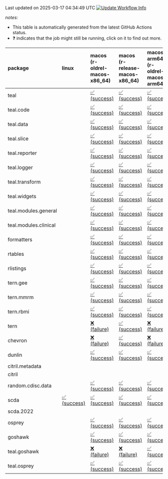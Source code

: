 Last updated on 2025-03-17 04:34:49 UTC [![Update Workflow
Info](https://github.com/averissimo/verdepcheck-status/actions/workflows/update.yaml/badge.svg)](https://github.com/averissimo/verdepcheck-status/actions/workflows/update.yaml)

*notes:*

-   This table is automatically generated from the latest GitHub Actions
    status.
-   ❓ indicates that the job might still be running, click on it to
    find out more.

<table>
<colgroup>
<col style="width: 1%" />
<col style="width: 6%" />
<col style="width: 7%" />
<col style="width: 7%" />
<col style="width: 7%" />
<col style="width: 7%" />
<col style="width: 7%" />
<col style="width: 7%" />
<col style="width: 7%" />
<col style="width: 7%" />
<col style="width: 7%" />
<col style="width: 7%" />
<col style="width: 7%" />
<col style="width: 7%" />
</colgroup>
<thead>
<tr class="header">
<th style="text-align: left;">package</th>
<th style="text-align: left;">linux</th>
<th style="text-align: left;">macos (r-oldrel-macos-x86_64)</th>
<th style="text-align: left;">macos (r-release-macos-x86_64)</th>
<th style="text-align: left;">macos-arm64 (r-oldrel-macos-arm64)</th>
<th style="text-align: left;">macos-arm64 (r-release-macos-arm64)</th>
<th style="text-align: left;">nosuggests</th>
<th style="text-align: left;">ubuntu-clang</th>
<th style="text-align: left;">ubuntu-gcc12</th>
<th style="text-align: left;">ubuntu-next</th>
<th style="text-align: left;">ubuntu-release</th>
<th style="text-align: left;">windows (r-devel-windows-x86_64)</th>
<th style="text-align: left;">windows (r-oldrel-windows-x86_64)</th>
<th style="text-align: left;">windows (r-release-windows-x86_64)</th>
</tr>
</thead>
<tbody>
<tr class="odd">
<td style="text-align: left;">teal</td>
<td style="text-align: left;"></td>
<td
style="text-align: left;"><a href="https://github.com/insightsengineering/teal/actions/runs/13879614673/job/38836495828">✅
(success)</a></td>
<td
style="text-align: left;"><a href="https://github.com/insightsengineering/teal/actions/runs/13879614673/job/38836495296">✅
(success)</a></td>
<td
style="text-align: left;"><a href="https://github.com/insightsengineering/teal/actions/runs/13879614673/job/38836495624">✅
(success)</a></td>
<td
style="text-align: left;"><a href="https://github.com/insightsengineering/teal/actions/runs/13879614673/job/38836495070">✅
(success)</a></td>
<td
style="text-align: left;"><a href="https://github.com/insightsengineering/teal/actions/runs/13879614673/job/38836496137">✅
(success)</a></td>
<td
style="text-align: left;"><a href="https://github.com/insightsengineering/teal/actions/runs/13879614673/job/38836494996">✅
(success)</a></td>
<td
style="text-align: left;"><a href="https://github.com/insightsengineering/teal/actions/runs/13879614673/job/38836495166">✅
(success)</a></td>
<td
style="text-align: left;"><a href="https://github.com/insightsengineering/teal/actions/runs/13879614673/job/38836495540">✅
(success)</a></td>
<td
style="text-align: left;"><a href="https://github.com/insightsengineering/teal/actions/runs/13879614673/job/38836495733">✅
(success)</a></td>
<td
style="text-align: left;"><a href="https://github.com/insightsengineering/teal/actions/runs/13879614673/job/38836494653">✅
(success)</a></td>
<td
style="text-align: left;"><a href="https://github.com/insightsengineering/teal/actions/runs/13879614673/job/38836496014">✅
(success)</a></td>
<td
style="text-align: left;"><a href="https://github.com/insightsengineering/teal/actions/runs/13879614673/job/38836495451">✅
(success)</a></td>
</tr>
<tr class="even">
<td style="text-align: left;">teal.code</td>
<td style="text-align: left;"></td>
<td
style="text-align: left;"><a href="https://github.com/insightsengineering/teal.code/actions/runs/13879625500/job/38836521364">✅
(success)</a></td>
<td
style="text-align: left;"><a href="https://github.com/insightsengineering/teal.code/actions/runs/13879625500/job/38836521048">✅
(success)</a></td>
<td
style="text-align: left;"><a href="https://github.com/insightsengineering/teal.code/actions/runs/13879625500/job/38836521255">✅
(success)</a></td>
<td
style="text-align: left;"><a href="https://github.com/insightsengineering/teal.code/actions/runs/13879625500/job/38836520976">✅
(success)</a></td>
<td
style="text-align: left;"><a href="https://github.com/insightsengineering/teal.code/actions/runs/13879625500/job/38836521307">✅
(success)</a></td>
<td
style="text-align: left;"><a href="https://github.com/insightsengineering/teal.code/actions/runs/13879625500/job/38836520648">✅
(success)</a></td>
<td
style="text-align: left;"><a href="https://github.com/insightsengineering/teal.code/actions/runs/13879625500/job/38836520841">✅
(success)</a></td>
<td
style="text-align: left;"><a href="https://github.com/insightsengineering/teal.code/actions/runs/13879625500/job/38836521009">✅
(success)</a></td>
<td
style="text-align: left;"><a href="https://github.com/insightsengineering/teal.code/actions/runs/13879625500/job/38836521107">✅
(success)</a></td>
<td
style="text-align: left;"><a href="https://github.com/insightsengineering/teal.code/actions/runs/13879625500/job/38836520886">✅
(success)</a></td>
<td
style="text-align: left;"><a href="https://github.com/insightsengineering/teal.code/actions/runs/13879625500/job/38836521468">✅
(success)</a></td>
<td
style="text-align: left;"><a href="https://github.com/insightsengineering/teal.code/actions/runs/13879625500/job/38836521151">✅
(success)</a></td>
</tr>
<tr class="odd">
<td style="text-align: left;">teal.data</td>
<td style="text-align: left;"></td>
<td
style="text-align: left;"><a href="https://github.com/insightsengineering/teal.data/actions/runs/13879616477/job/38836500421">✅
(success)</a></td>
<td
style="text-align: left;"><a href="https://github.com/insightsengineering/teal.data/actions/runs/13879616477/job/38836500120">✅
(success)</a></td>
<td
style="text-align: left;"><a href="https://github.com/insightsengineering/teal.data/actions/runs/13879616477/job/38836500325">✅
(success)</a></td>
<td
style="text-align: left;"><a href="https://github.com/insightsengineering/teal.data/actions/runs/13879616477/job/38836500026">✅
(success)</a></td>
<td
style="text-align: left;"><a href="https://github.com/insightsengineering/teal.data/actions/runs/13879616477/job/38836500474">✅
(success)</a></td>
<td
style="text-align: left;"><a href="https://github.com/insightsengineering/teal.data/actions/runs/13879616477/job/38836499757">✅
(success)</a></td>
<td
style="text-align: left;"><a href="https://github.com/insightsengineering/teal.data/actions/runs/13879616477/job/38836499963">✅
(success)</a></td>
<td
style="text-align: left;"><a href="https://github.com/insightsengineering/teal.data/actions/runs/13879616477/job/38836500160">✅
(success)</a></td>
<td
style="text-align: left;"><a href="https://github.com/insightsengineering/teal.data/actions/runs/13879616477/job/38836500282">✅
(success)</a></td>
<td
style="text-align: left;"><a href="https://github.com/insightsengineering/teal.data/actions/runs/13879616477/job/38836499931">✅
(success)</a></td>
<td
style="text-align: left;"><a href="https://github.com/insightsengineering/teal.data/actions/runs/13879616477/job/38836500518">✅
(success)</a></td>
<td
style="text-align: left;"><a href="https://github.com/insightsengineering/teal.data/actions/runs/13879616477/job/38836500216">✅
(success)</a></td>
</tr>
<tr class="even">
<td style="text-align: left;">teal.slice</td>
<td style="text-align: left;"></td>
<td
style="text-align: left;"><a href="https://github.com/insightsengineering/teal.slice/actions/runs/13879620302/job/38836509943">✅
(success)</a></td>
<td
style="text-align: left;"><a href="https://github.com/insightsengineering/teal.slice/actions/runs/13879620302/job/38836509662">✅
(success)</a></td>
<td
style="text-align: left;"><a href="https://github.com/insightsengineering/teal.slice/actions/runs/13879620302/job/38836509856">✅
(success)</a></td>
<td
style="text-align: left;"><a href="https://github.com/insightsengineering/teal.slice/actions/runs/13879620302/job/38836509572">✅
(success)</a></td>
<td
style="text-align: left;"><a href="https://github.com/insightsengineering/teal.slice/actions/runs/13879620302/job/38836509986">✅
(success)</a></td>
<td
style="text-align: left;"><a href="https://github.com/insightsengineering/teal.slice/actions/runs/13879620302/job/38836509257">✅
(success)</a></td>
<td
style="text-align: left;"><a href="https://github.com/insightsengineering/teal.slice/actions/runs/13879620302/job/38836509541">✅
(success)</a></td>
<td
style="text-align: left;"><a href="https://github.com/insightsengineering/teal.slice/actions/runs/13879620302/job/38836509715">✅
(success)</a></td>
<td
style="text-align: left;"><a href="https://github.com/insightsengineering/teal.slice/actions/runs/13879620302/job/38836509802">✅
(success)</a></td>
<td
style="text-align: left;"><a href="https://github.com/insightsengineering/teal.slice/actions/runs/13879620302/job/38836509482">✅
(success)</a></td>
<td
style="text-align: left;"><a href="https://github.com/insightsengineering/teal.slice/actions/runs/13879620302/job/38836510075">✅
(success)</a></td>
<td
style="text-align: left;"><a href="https://github.com/insightsengineering/teal.slice/actions/runs/13879620302/job/38836509753">✅
(success)</a></td>
</tr>
<tr class="odd">
<td style="text-align: left;">teal.reporter</td>
<td style="text-align: left;"></td>
<td
style="text-align: left;"><a href="https://github.com/insightsengineering/teal.reporter/actions/runs/13879619059/job/38836508526">✅
(success)</a></td>
<td
style="text-align: left;"><a href="https://github.com/insightsengineering/teal.reporter/actions/runs/13879619059/job/38836507961">✅
(success)</a></td>
<td
style="text-align: left;"><a href="https://github.com/insightsengineering/teal.reporter/actions/runs/13879619059/job/38836508365">✅
(success)</a></td>
<td
style="text-align: left;"><a href="https://github.com/insightsengineering/teal.reporter/actions/runs/13879619059/job/38836507762">✅
(success)</a></td>
<td
style="text-align: left;"><a href="https://github.com/insightsengineering/teal.reporter/actions/runs/13879619059/job/38836508442">✅
(success)</a></td>
<td
style="text-align: left;"><a href="https://github.com/insightsengineering/teal.reporter/actions/runs/13879619059/job/38836506951">✅
(success)</a></td>
<td
style="text-align: left;"><a href="https://github.com/insightsengineering/teal.reporter/actions/runs/13879619059/job/38836507352">✅
(success)</a></td>
<td
style="text-align: left;"><a href="https://github.com/insightsengineering/teal.reporter/actions/runs/13879619059/job/38836507856">✅
(success)</a></td>
<td
style="text-align: left;"><a href="https://github.com/insightsengineering/teal.reporter/actions/runs/13879619059/job/38836508080">✅
(success)</a></td>
<td
style="text-align: left;"><a href="https://github.com/insightsengineering/teal.reporter/actions/runs/13879619059/job/38836507487">✅
(success)</a></td>
<td
style="text-align: left;"><a href="https://github.com/insightsengineering/teal.reporter/actions/runs/13879619059/job/38836508714">✅
(success)</a></td>
<td
style="text-align: left;"><a href="https://github.com/insightsengineering/teal.reporter/actions/runs/13879619059/job/38836508193">✅
(success)</a></td>
</tr>
<tr class="even">
<td style="text-align: left;">teal.logger</td>
<td style="text-align: left;"></td>
<td
style="text-align: left;"><a href="https://github.com/insightsengineering/teal.logger/actions/runs/13879615556/job/38836499350">✅
(success)</a></td>
<td
style="text-align: left;"><a href="https://github.com/insightsengineering/teal.logger/actions/runs/13879615556/job/38836499043">✅
(success)</a></td>
<td
style="text-align: left;"><a href="https://github.com/insightsengineering/teal.logger/actions/runs/13879615556/job/38836499241">✅
(success)</a></td>
<td
style="text-align: left;"><a href="https://github.com/insightsengineering/teal.logger/actions/runs/13879615556/job/38836498986">✅
(success)</a></td>
<td
style="text-align: left;"><a href="https://github.com/insightsengineering/teal.logger/actions/runs/13879615556/job/38836499294">✅
(success)</a></td>
<td
style="text-align: left;"><a href="https://github.com/insightsengineering/teal.logger/actions/runs/13879615556/job/38836498332">✅
(success)</a></td>
<td
style="text-align: left;"><a href="https://github.com/insightsengineering/teal.logger/actions/runs/13879615556/job/38836498622">✅
(success)</a></td>
<td
style="text-align: left;"><a href="https://github.com/insightsengineering/teal.logger/actions/runs/13879615556/job/38836498892">✅
(success)</a></td>
<td
style="text-align: left;"><a href="https://github.com/insightsengineering/teal.logger/actions/runs/13879615556/job/38836499096">✅
(success)</a></td>
<td
style="text-align: left;"><a href="https://github.com/insightsengineering/teal.logger/actions/runs/13879615556/job/38836498822">✅
(success)</a></td>
<td
style="text-align: left;"><a href="https://github.com/insightsengineering/teal.logger/actions/runs/13879615556/job/38836499457">✅
(success)</a></td>
<td
style="text-align: left;"><a href="https://github.com/insightsengineering/teal.logger/actions/runs/13879615556/job/38836499155">✅
(success)</a></td>
</tr>
<tr class="odd">
<td style="text-align: left;">teal.transform</td>
<td style="text-align: left;"></td>
<td
style="text-align: left;"><a href="https://github.com/insightsengineering/teal.transform/actions/runs/13879619312/job/38836509064">✅
(success)</a></td>
<td
style="text-align: left;"><a href="https://github.com/insightsengineering/teal.transform/actions/runs/13879619312/job/38836508541">✅
(success)</a></td>
<td
style="text-align: left;"><a href="https://github.com/insightsengineering/teal.transform/actions/runs/13879619312/job/38836508915">✅
(success)</a></td>
<td
style="text-align: left;"><a href="https://github.com/insightsengineering/teal.transform/actions/runs/13879619312/job/38836508324">✅
(success)</a></td>
<td
style="text-align: left;"><a href="https://github.com/insightsengineering/teal.transform/actions/runs/13879619312/job/38836508977">✅
(success)</a></td>
<td
style="text-align: left;"><a href="https://github.com/insightsengineering/teal.transform/actions/runs/13879619312/job/38836507960">✅
(success)</a></td>
<td
style="text-align: left;"><a href="https://github.com/insightsengineering/teal.transform/actions/runs/13879619312/job/38836508103">✅
(success)</a></td>
<td
style="text-align: left;"><a href="https://github.com/insightsengineering/teal.transform/actions/runs/13879619312/job/38836508455">✅
(success)</a></td>
<td
style="text-align: left;"><a href="https://github.com/insightsengineering/teal.transform/actions/runs/13879619312/job/38836508628">✅
(success)</a></td>
<td
style="text-align: left;"><a href="https://github.com/insightsengineering/teal.transform/actions/runs/13879619312/job/38836507448">✅
(success)</a></td>
<td
style="text-align: left;"><a href="https://github.com/insightsengineering/teal.transform/actions/runs/13879619312/job/38836509238">✅
(success)</a></td>
<td
style="text-align: left;"><a href="https://github.com/insightsengineering/teal.transform/actions/runs/13879619312/job/38836508749">✅
(success)</a></td>
</tr>
<tr class="even">
<td style="text-align: left;">teal.widgets</td>
<td style="text-align: left;"></td>
<td
style="text-align: left;"><a href="https://github.com/insightsengineering/teal.widgets/actions/runs/13879629779/job/38836535571">✅
(success)</a></td>
<td
style="text-align: left;"><a href="https://github.com/insightsengineering/teal.widgets/actions/runs/13879629779/job/38836534983">✅
(success)</a></td>
<td
style="text-align: left;"><a href="https://github.com/insightsengineering/teal.widgets/actions/runs/13879629779/job/38836535413">✅
(success)</a></td>
<td
style="text-align: left;"><a href="https://github.com/insightsengineering/teal.widgets/actions/runs/13879629779/job/38836534749">✅
(success)</a></td>
<td
style="text-align: left;"><a href="https://github.com/insightsengineering/teal.widgets/actions/runs/13879629779/job/38836535647">✅
(success)</a></td>
<td
style="text-align: left;"><a href="https://github.com/insightsengineering/teal.widgets/actions/runs/13879629779/job/38836534366">✅
(success)</a></td>
<td
style="text-align: left;"><a href="https://github.com/insightsengineering/teal.widgets/actions/runs/13879629779/job/38836534657">✅
(success)</a></td>
<td
style="text-align: left;"><a href="https://github.com/insightsengineering/teal.widgets/actions/runs/13879629779/job/38836535156">✅
(success)</a></td>
<td
style="text-align: left;"><a href="https://github.com/insightsengineering/teal.widgets/actions/runs/13879629779/job/38836535343">✅
(success)</a></td>
<td
style="text-align: left;"><a href="https://github.com/insightsengineering/teal.widgets/actions/runs/13879629779/job/38836534587">✅
(success)</a></td>
<td
style="text-align: left;"><a href="https://github.com/insightsengineering/teal.widgets/actions/runs/13879629779/job/38836535743">✅
(success)</a></td>
<td
style="text-align: left;"><a href="https://github.com/insightsengineering/teal.widgets/actions/runs/13879629779/job/38836535262">✅
(success)</a></td>
</tr>
<tr class="odd">
<td style="text-align: left;">teal.modules.general</td>
<td style="text-align: left;"></td>
<td
style="text-align: left;"><a href="https://github.com/insightsengineering/teal.modules.general/actions/runs/13879614990/job/38836496209">✅
(success)</a></td>
<td
style="text-align: left;"><a href="https://github.com/insightsengineering/teal.modules.general/actions/runs/13879614990/job/38836495851">✅
(success)</a></td>
<td
style="text-align: left;"><a href="https://github.com/insightsengineering/teal.modules.general/actions/runs/13879614990/job/38836496051">✅
(success)</a></td>
<td
style="text-align: left;"><a href="https://github.com/insightsengineering/teal.modules.general/actions/runs/13879614990/job/38836495736">✅
(success)</a></td>
<td style="text-align: left;"></td>
<td style="text-align: left;"></td>
<td style="text-align: left;"></td>
<td
style="text-align: left;"><a href="https://github.com/insightsengineering/teal.modules.general/actions/runs/13879614990/job/38836495355">✅
(success)</a></td>
<td
style="text-align: left;"><a href="https://github.com/insightsengineering/teal.modules.general/actions/runs/13879614990/job/38836495535">✅
(success)</a></td>
<td
style="text-align: left;"><a href="https://github.com/insightsengineering/teal.modules.general/actions/runs/13879614990/job/38836495618">✅
(success)</a></td>
<td
style="text-align: left;"><a href="https://github.com/insightsengineering/teal.modules.general/actions/runs/13879614990/job/38836496516">✅
(success)</a></td>
<td
style="text-align: left;"><a href="https://github.com/insightsengineering/teal.modules.general/actions/runs/13879614990/job/38836495925">✅
(success)</a></td>
</tr>
<tr class="even">
<td style="text-align: left;">teal.modules.clinical</td>
<td style="text-align: left;"></td>
<td
style="text-align: left;"><a href="https://github.com/insightsengineering/teal.modules.clinical/actions/runs/13879624591/job/38836520295">✅
(success)</a></td>
<td
style="text-align: left;"><a href="https://github.com/insightsengineering/teal.modules.clinical/actions/runs/13879624591/job/38836520164">✅
(success)</a></td>
<td
style="text-align: left;"><a href="https://github.com/insightsengineering/teal.modules.clinical/actions/runs/13879624591/job/38836520246">✅
(success)</a></td>
<td
style="text-align: left;"><a href="https://github.com/insightsengineering/teal.modules.clinical/actions/runs/13879624591/job/38836520121">✅
(success)</a></td>
<td style="text-align: left;"></td>
<td style="text-align: left;"></td>
<td style="text-align: left;"></td>
<td
style="text-align: left;"><a href="https://github.com/insightsengineering/teal.modules.clinical/actions/runs/13879624591/job/38836519779">✅
(success)</a></td>
<td
style="text-align: left;"><a href="https://github.com/insightsengineering/teal.modules.clinical/actions/runs/13879624591/job/38836519976">✅
(success)</a></td>
<td
style="text-align: left;"><a href="https://github.com/insightsengineering/teal.modules.clinical/actions/runs/13879624591/job/38836520045">✅
(success)</a></td>
<td
style="text-align: left;"><a href="https://github.com/insightsengineering/teal.modules.clinical/actions/runs/13879624591/job/38836520386">✅
(success)</a></td>
<td
style="text-align: left;"><a href="https://github.com/insightsengineering/teal.modules.clinical/actions/runs/13879624591/job/38836520208">✅
(success)</a></td>
</tr>
<tr class="odd">
<td style="text-align: left;">formatters</td>
<td style="text-align: left;"></td>
<td
style="text-align: left;"><a href="https://github.com/insightsengineering/formatters/actions/runs/13879620998/job/38836510719">✅
(success)</a></td>
<td
style="text-align: left;"><a href="https://github.com/insightsengineering/formatters/actions/runs/13879620998/job/38836510389">✅
(success)</a></td>
<td
style="text-align: left;"><a href="https://github.com/insightsengineering/formatters/actions/runs/13879620998/job/38836510601">✅
(success)</a></td>
<td
style="text-align: left;"><a href="https://github.com/insightsengineering/formatters/actions/runs/13879620998/job/38836510330">✅
(success)</a></td>
<td
style="text-align: left;"><a href="https://github.com/insightsengineering/formatters/actions/runs/13879620998/job/38836510867">✅
(success)</a></td>
<td
style="text-align: left;"><a href="https://github.com/insightsengineering/formatters/actions/runs/13879620998/job/38836510225">✅
(success)</a></td>
<td
style="text-align: left;"><a href="https://github.com/insightsengineering/formatters/actions/runs/13879620998/job/38836510273">✅
(success)</a></td>
<td
style="text-align: left;"><a href="https://github.com/insightsengineering/formatters/actions/runs/13879620998/job/38836510567">✅
(success)</a></td>
<td
style="text-align: left;"><a href="https://github.com/insightsengineering/formatters/actions/runs/13879620998/job/38836510642">✅
(success)</a></td>
<td
style="text-align: left;"><a href="https://github.com/insightsengineering/formatters/actions/runs/13879620998/job/38836510065">✅
(success)</a></td>
<td
style="text-align: left;"><a href="https://github.com/insightsengineering/formatters/actions/runs/13879620998/job/38836510826">✅
(success)</a></td>
<td
style="text-align: left;"><a href="https://github.com/insightsengineering/formatters/actions/runs/13879620998/job/38836510508">✅
(success)</a></td>
</tr>
<tr class="even">
<td style="text-align: left;">rtables</td>
<td style="text-align: left;"></td>
<td
style="text-align: left;"><a href="https://github.com/insightsengineering/rtables/actions/runs/13879614671/job/38836495597">✅
(success)</a></td>
<td
style="text-align: left;"><a href="https://github.com/insightsengineering/rtables/actions/runs/13879614671/job/38836495136">✅
(success)</a></td>
<td
style="text-align: left;"><a href="https://github.com/insightsengineering/rtables/actions/runs/13879614671/job/38836495421">✅
(success)</a></td>
<td
style="text-align: left;"><a href="https://github.com/insightsengineering/rtables/actions/runs/13879614671/job/38836495049">✅
(success)</a></td>
<td
style="text-align: left;"><a href="https://github.com/insightsengineering/rtables/actions/runs/13879614671/job/38836496326">✅
(success)</a></td>
<td
style="text-align: left;"><a href="https://github.com/insightsengineering/rtables/actions/runs/13879614671/job/38836495336">✅
(success)</a></td>
<td
style="text-align: left;"><a href="https://github.com/insightsengineering/rtables/actions/runs/13879614671/job/38836495522">✅
(success)</a></td>
<td
style="text-align: left;"><a href="https://github.com/insightsengineering/rtables/actions/runs/13879614671/job/38836495889">✅
(success)</a></td>
<td
style="text-align: left;"><a href="https://github.com/insightsengineering/rtables/actions/runs/13879614671/job/38836495990">✅
(success)</a></td>
<td
style="text-align: left;"><a href="https://github.com/insightsengineering/rtables/actions/runs/13879614671/job/38836494770">✅
(success)</a></td>
<td
style="text-align: left;"><a href="https://github.com/insightsengineering/rtables/actions/runs/13879614671/job/38836495808">✅
(success)</a></td>
<td
style="text-align: left;"><a href="https://github.com/insightsengineering/rtables/actions/runs/13879614671/job/38836495232">✅
(success)</a></td>
</tr>
<tr class="odd">
<td style="text-align: left;">rlistings</td>
<td style="text-align: left;"></td>
<td
style="text-align: left;"><a href="https://github.com/insightsengineering/rlistings/actions/runs/13879618998/job/38836506855">✅
(success)</a></td>
<td
style="text-align: left;"><a href="https://github.com/insightsengineering/rlistings/actions/runs/13879618998/job/38836506138">✅
(success)</a></td>
<td
style="text-align: left;"><a href="https://github.com/insightsengineering/rlistings/actions/runs/13879618998/job/38836506580">✅
(success)</a></td>
<td
style="text-align: left;"><a href="https://github.com/insightsengineering/rlistings/actions/runs/13879618998/job/38836505892">✅
(success)</a></td>
<td
style="text-align: left;"><a href="https://github.com/insightsengineering/rlistings/actions/runs/13879618998/job/38836507179">✅
(success)</a></td>
<td
style="text-align: left;"><a href="https://github.com/insightsengineering/rlistings/actions/runs/13879618998/job/38836505751">✅
(success)</a></td>
<td
style="text-align: left;"><a href="https://github.com/insightsengineering/rlistings/actions/runs/13879618998/job/38836505997">✅
(success)</a></td>
<td
style="text-align: left;"><a href="https://github.com/insightsengineering/rlistings/actions/runs/13879618998/job/38836506467">✅
(success)</a></td>
<td
style="text-align: left;"><a href="https://github.com/insightsengineering/rlistings/actions/runs/13879618998/job/38836506739">✅
(success)</a></td>
<td
style="text-align: left;"><a href="https://github.com/insightsengineering/rlistings/actions/runs/13879618998/job/38836505420">✅
(success)</a></td>
<td
style="text-align: left;"><a href="https://github.com/insightsengineering/rlistings/actions/runs/13879618998/job/38836507063">✅
(success)</a></td>
<td
style="text-align: left;"><a href="https://github.com/insightsengineering/rlistings/actions/runs/13879618998/job/38836506352">✅
(success)</a></td>
</tr>
<tr class="even">
<td style="text-align: left;">tern.gee</td>
<td style="text-align: left;"></td>
<td
style="text-align: left;"><a href="https://github.com/insightsengineering/tern.gee/actions/runs/13879624293/job/38836519860">✅
(success)</a></td>
<td
style="text-align: left;"><a href="https://github.com/insightsengineering/tern.gee/actions/runs/13879624293/job/38836519393">✅
(success)</a></td>
<td
style="text-align: left;"><a href="https://github.com/insightsengineering/tern.gee/actions/runs/13879624293/job/38836519732">✅
(success)</a></td>
<td
style="text-align: left;"><a href="https://github.com/insightsengineering/tern.gee/actions/runs/13879624293/job/38836519150">✅
(success)</a></td>
<td
style="text-align: left;"><a href="https://github.com/insightsengineering/tern.gee/actions/runs/13879624293/job/38836520101">✅
(success)</a></td>
<td
style="text-align: left;"><a href="https://github.com/insightsengineering/tern.gee/actions/runs/13879624293/job/38836519040">✅
(success)</a></td>
<td
style="text-align: left;"><a href="https://github.com/insightsengineering/tern.gee/actions/runs/13879624293/job/38836519266">✅
(success)</a></td>
<td
style="text-align: left;"><a href="https://github.com/insightsengineering/tern.gee/actions/runs/13879624293/job/38836519640">✅
(success)</a></td>
<td
style="text-align: left;"><a href="https://github.com/insightsengineering/tern.gee/actions/runs/13879624293/job/38836519791">✅
(success)</a></td>
<td
style="text-align: left;"><a href="https://github.com/insightsengineering/tern.gee/actions/runs/13879624293/job/38836518608">✅
(success)</a></td>
<td
style="text-align: left;"><a href="https://github.com/insightsengineering/tern.gee/actions/runs/13879624293/job/38836520042">✅
(success)</a></td>
<td
style="text-align: left;"><a href="https://github.com/insightsengineering/tern.gee/actions/runs/13879624293/job/38836519571">✅
(success)</a></td>
</tr>
<tr class="odd">
<td style="text-align: left;">tern.mmrm</td>
<td style="text-align: left;"></td>
<td
style="text-align: left;"><a href="https://github.com/insightsengineering/tern.mmrm/actions/runs/13879630069/job/38836539985">✅
(success)</a></td>
<td
style="text-align: left;"><a href="https://github.com/insightsengineering/tern.mmrm/actions/runs/13879630069/job/38836539217">✅
(success)</a></td>
<td
style="text-align: left;"><a href="https://github.com/insightsengineering/tern.mmrm/actions/runs/13879630069/job/38836539892">✅
(success)</a></td>
<td
style="text-align: left;"><a href="https://github.com/insightsengineering/tern.mmrm/actions/runs/13879630069/job/38836538920">✅
(success)</a></td>
<td
style="text-align: left;"><a href="https://github.com/insightsengineering/tern.mmrm/actions/runs/13879630069/job/38836539673">✅
(success)</a></td>
<td
style="text-align: left;"><a href="https://github.com/insightsengineering/tern.mmrm/actions/runs/13879630069/job/38836538132">✅
(success)</a></td>
<td
style="text-align: left;"><a href="https://github.com/insightsengineering/tern.mmrm/actions/runs/13879630069/job/38836538524">✅
(success)</a></td>
<td
style="text-align: left;"><a href="https://github.com/insightsengineering/tern.mmrm/actions/runs/13879630069/job/38836539085">✅
(success)</a></td>
<td
style="text-align: left;"><a href="https://github.com/insightsengineering/tern.mmrm/actions/runs/13879630069/job/38836539353">✅
(success)</a></td>
<td
style="text-align: left;"><a href="https://github.com/insightsengineering/tern.mmrm/actions/runs/13879630069/job/38836538656">✅
(success)</a></td>
<td
style="text-align: left;"><a href="https://github.com/insightsengineering/tern.mmrm/actions/runs/13879630069/job/38836540062">✅
(success)</a></td>
<td
style="text-align: left;"><a href="https://github.com/insightsengineering/tern.mmrm/actions/runs/13879630069/job/38836539572">✅
(success)</a></td>
</tr>
<tr class="even">
<td style="text-align: left;">tern.rbmi</td>
<td style="text-align: left;"></td>
<td
style="text-align: left;"><a href="https://github.com/insightsengineering/tern.rbmi/actions/runs/13879621942/job/38836513441">✅
(success)</a></td>
<td
style="text-align: left;"><a href="https://github.com/insightsengineering/tern.rbmi/actions/runs/13879621942/job/38836513184">✅
(success)</a></td>
<td
style="text-align: left;"><a href="https://github.com/insightsengineering/tern.rbmi/actions/runs/13879621942/job/38836513387">✅
(success)</a></td>
<td
style="text-align: left;"><a href="https://github.com/insightsengineering/tern.rbmi/actions/runs/13879621942/job/38836513028">✅
(success)</a></td>
<td
style="text-align: left;"><a href="https://github.com/insightsengineering/tern.rbmi/actions/runs/13879621942/job/38836513496">✅
(success)</a></td>
<td
style="text-align: left;"><a href="https://github.com/insightsengineering/tern.rbmi/actions/runs/13879621942/job/38836512455">✅
(success)</a></td>
<td
style="text-align: left;"><a href="https://github.com/insightsengineering/tern.rbmi/actions/runs/13879621942/job/38836512852">✅
(success)</a></td>
<td
style="text-align: left;"><a href="https://github.com/insightsengineering/tern.rbmi/actions/runs/13879621942/job/38836513097">✅
(success)</a></td>
<td
style="text-align: left;"><a href="https://github.com/insightsengineering/tern.rbmi/actions/runs/13879621942/job/38836513250">✅
(success)</a></td>
<td
style="text-align: left;"><a href="https://github.com/insightsengineering/tern.rbmi/actions/runs/13879621942/job/38836512758">✅
(success)</a></td>
<td
style="text-align: left;"><a href="https://github.com/insightsengineering/tern.rbmi/actions/runs/13879621942/job/38836513663">✅
(success)</a></td>
<td
style="text-align: left;"><a href="https://github.com/insightsengineering/tern.rbmi/actions/runs/13879621942/job/38836513298">✅
(success)</a></td>
</tr>
<tr class="odd">
<td style="text-align: left;">tern</td>
<td style="text-align: left;"></td>
<td
style="text-align: left;"><a href="https://github.com/insightsengineering/tern/actions/runs/13879619007/job/38836508188">❌
(failure)</a></td>
<td
style="text-align: left;"><a href="https://github.com/insightsengineering/tern/actions/runs/13879619007/job/38836507442">✅
(success)</a></td>
<td
style="text-align: left;"><a href="https://github.com/insightsengineering/tern/actions/runs/13879619007/job/38836507964">❌
(failure)</a></td>
<td
style="text-align: left;"><a href="https://github.com/insightsengineering/tern/actions/runs/13879619007/job/38836507223">✅
(success)</a></td>
<td
style="text-align: left;"><a href="https://github.com/insightsengineering/tern/actions/runs/13879619007/job/38836508274">✅
(success)</a></td>
<td
style="text-align: left;"><a href="https://github.com/insightsengineering/tern/actions/runs/13879619007/job/38836506540">✅
(success)</a></td>
<td
style="text-align: left;"><a href="https://github.com/insightsengineering/tern/actions/runs/13879619007/job/38836507082">✅
(success)</a></td>
<td
style="text-align: left;"><a href="https://github.com/insightsengineering/tern/actions/runs/13879619007/job/38836507576">✅
(success)</a></td>
<td
style="text-align: left;"><a href="https://github.com/insightsengineering/tern/actions/runs/13879619007/job/38836507845">✅
(success)</a></td>
<td
style="text-align: left;"><a href="https://github.com/insightsengineering/tern/actions/runs/13879619007/job/38836506956">✅
(success)</a></td>
<td
style="text-align: left;"><a href="https://github.com/insightsengineering/tern/actions/runs/13879619007/job/38836508363">❌
(failure)</a></td>
<td
style="text-align: left;"><a href="https://github.com/insightsengineering/tern/actions/runs/13879619007/job/38836507720">✅
(success)</a></td>
</tr>
<tr class="even">
<td style="text-align: left;">chevron</td>
<td style="text-align: left;"></td>
<td
style="text-align: left;"><a href="https://github.com/insightsengineering/chevron/actions/runs/13879625251/job/38836521952">❌
(failure)</a></td>
<td
style="text-align: left;"><a href="https://github.com/insightsengineering/chevron/actions/runs/13879625251/job/38836521668">✅
(success)</a></td>
<td
style="text-align: left;"><a href="https://github.com/insightsengineering/chevron/actions/runs/13879625251/job/38836521864">❌
(failure)</a></td>
<td
style="text-align: left;"><a href="https://github.com/insightsengineering/chevron/actions/runs/13879625251/job/38836521552">✅
(success)</a></td>
<td
style="text-align: left;"><a href="https://github.com/insightsengineering/chevron/actions/runs/13879625251/job/38836522101">✅
(success)</a></td>
<td
style="text-align: left;"><a href="https://github.com/insightsengineering/chevron/actions/runs/13879625251/job/38836521505">✅
(success)</a></td>
<td
style="text-align: left;"><a href="https://github.com/insightsengineering/chevron/actions/runs/13879625251/job/38836521598">❌
(failure)</a></td>
<td
style="text-align: left;"><a href="https://github.com/insightsengineering/chevron/actions/runs/13879625251/job/38836521825">✅
(success)</a></td>
<td
style="text-align: left;"><a href="https://github.com/insightsengineering/chevron/actions/runs/13879625251/job/38836521899">✅
(success)</a></td>
<td
style="text-align: left;"><a href="https://github.com/insightsengineering/chevron/actions/runs/13879625251/job/38836521331">✅
(success)</a></td>
<td
style="text-align: left;"><a href="https://github.com/insightsengineering/chevron/actions/runs/13879625251/job/38836522043">❌
(failure)</a></td>
<td
style="text-align: left;"><a href="https://github.com/insightsengineering/chevron/actions/runs/13879625251/job/38836521774">✅
(success)</a></td>
</tr>
<tr class="odd">
<td style="text-align: left;">dunlin</td>
<td style="text-align: left;"></td>
<td
style="text-align: left;"><a href="https://github.com/insightsengineering/dunlin/actions/runs/12616307113/job/35157397606">✅
(success)</a></td>
<td
style="text-align: left;"><a href="https://github.com/insightsengineering/dunlin/actions/runs/12616307113/job/35157397136">✅
(success)</a></td>
<td
style="text-align: left;"><a href="https://github.com/insightsengineering/dunlin/actions/runs/12616307113/job/35157397443">✅
(success)</a></td>
<td
style="text-align: left;"><a href="https://github.com/insightsengineering/dunlin/actions/runs/12616307113/job/35157396975">✅
(success)</a></td>
<td
style="text-align: left;"><a href="https://github.com/insightsengineering/dunlin/actions/runs/12616307113/job/35157397923">✅
(success)</a></td>
<td
style="text-align: left;"><a href="https://github.com/insightsengineering/dunlin/actions/runs/12616307113/job/35157397053">✅
(success)</a></td>
<td
style="text-align: left;"><a href="https://github.com/insightsengineering/dunlin/actions/runs/12616307113/job/35157397205">✅
(success)</a></td>
<td
style="text-align: left;"><a href="https://github.com/insightsengineering/dunlin/actions/runs/12616307113/job/35157397533">✅
(success)</a></td>
<td
style="text-align: left;"><a href="https://github.com/insightsengineering/dunlin/actions/runs/12616307113/job/35157397749">✅
(success)</a></td>
<td
style="text-align: left;"><a href="https://github.com/insightsengineering/dunlin/actions/runs/12616307113/job/35157396791">✅
(success)</a></td>
<td
style="text-align: left;"><a href="https://github.com/insightsengineering/dunlin/actions/runs/12616307113/job/35157397670">✅
(success)</a></td>
<td
style="text-align: left;"><a href="https://github.com/insightsengineering/dunlin/actions/runs/12616307113/job/35157397262">✅
(success)</a></td>
</tr>
<tr class="even">
<td style="text-align: left;">citril.metadata</td>
<td style="text-align: left;"></td>
<td style="text-align: left;"></td>
<td style="text-align: left;"></td>
<td style="text-align: left;"></td>
<td style="text-align: left;"></td>
<td style="text-align: left;"></td>
<td style="text-align: left;"></td>
<td style="text-align: left;"></td>
<td style="text-align: left;"></td>
<td style="text-align: left;"></td>
<td style="text-align: left;"></td>
<td style="text-align: left;"></td>
<td style="text-align: left;"></td>
</tr>
<tr class="odd">
<td style="text-align: left;">citril</td>
<td style="text-align: left;"></td>
<td style="text-align: left;"></td>
<td style="text-align: left;"></td>
<td style="text-align: left;"></td>
<td style="text-align: left;"></td>
<td style="text-align: left;"></td>
<td style="text-align: left;"></td>
<td style="text-align: left;"></td>
<td style="text-align: left;"></td>
<td style="text-align: left;"></td>
<td style="text-align: left;"></td>
<td style="text-align: left;"></td>
<td style="text-align: left;"></td>
</tr>
<tr class="even">
<td style="text-align: left;">random.cdisc.data</td>
<td style="text-align: left;"></td>
<td
style="text-align: left;"><a href="https://github.com/insightsengineering/random.cdisc.data/actions/runs/13879621817/job/38836513407">✅
(success)</a></td>
<td
style="text-align: left;"><a href="https://github.com/insightsengineering/random.cdisc.data/actions/runs/13879621817/job/38836512921">✅
(success)</a></td>
<td
style="text-align: left;"><a href="https://github.com/insightsengineering/random.cdisc.data/actions/runs/13879621817/job/38836513316">✅
(success)</a></td>
<td
style="text-align: left;"><a href="https://github.com/insightsengineering/random.cdisc.data/actions/runs/13879621817/job/38836512729">✅
(success)</a></td>
<td
style="text-align: left;"><a href="https://github.com/insightsengineering/random.cdisc.data/actions/runs/13879621817/job/38836513368">✅
(success)</a></td>
<td
style="text-align: left;"><a href="https://github.com/insightsengineering/random.cdisc.data/actions/runs/13879621817/job/38836512196">✅
(success)</a></td>
<td
style="text-align: left;"><a href="https://github.com/insightsengineering/random.cdisc.data/actions/runs/13879621817/job/38836512642">✅
(success)</a></td>
<td
style="text-align: left;"><a href="https://github.com/insightsengineering/random.cdisc.data/actions/runs/13879621817/job/38836513019">✅
(success)</a></td>
<td
style="text-align: left;"><a href="https://github.com/insightsengineering/random.cdisc.data/actions/runs/13879621817/job/38836513195">✅
(success)</a></td>
<td
style="text-align: left;"><a href="https://github.com/insightsengineering/random.cdisc.data/actions/runs/13879621817/job/38836512543">✅
(success)</a></td>
<td
style="text-align: left;"><a href="https://github.com/insightsengineering/random.cdisc.data/actions/runs/13879621817/job/38836513477">✅
(success)</a></td>
<td
style="text-align: left;"><a href="https://github.com/insightsengineering/random.cdisc.data/actions/runs/13879621817/job/38836513119">✅
(success)</a></td>
</tr>
<tr class="odd">
<td style="text-align: left;">scda</td>
<td
style="text-align: left;"><a href="https://github.com/insightsengineering/scda/actions/runs/10437595381/job/28903953758">✅
(success)</a></td>
<td
style="text-align: left;"><a href="https://github.com/insightsengineering/scda/actions/runs/10437595381/job/28903953430">✅
(success)</a></td>
<td
style="text-align: left;"><a href="https://github.com/insightsengineering/scda/actions/runs/10437595381/job/28903953031">✅
(success)</a></td>
<td
style="text-align: left;"><a href="https://github.com/insightsengineering/scda/actions/runs/10437595381/job/28903953278">✅
(success)</a></td>
<td
style="text-align: left;"><a href="https://github.com/insightsengineering/scda/actions/runs/10437595381/job/28903952896">✅
(success)</a></td>
<td
style="text-align: left;"><a href="https://github.com/insightsengineering/scda/actions/runs/10437595381/job/28903953675">❌
(failure)</a></td>
<td
style="text-align: left;"><a href="https://github.com/insightsengineering/scda/actions/runs/10437595381/job/28903952832">✅
(success)</a></td>
<td
style="text-align: left;"><a href="https://github.com/insightsengineering/scda/actions/runs/10437595381/job/28903952973">✅
(success)</a></td>
<td
style="text-align: left;"><a href="https://github.com/insightsengineering/scda/actions/runs/10437595381/job/28903953208">✅
(success)</a></td>
<td
style="text-align: left;"><a href="https://github.com/insightsengineering/scda/actions/runs/10437595381/job/28903953361">✅
(success)</a></td>
<td
style="text-align: left;"><a href="https://github.com/insightsengineering/scda/actions/runs/10437595381/job/28903952629">✅
(success)</a></td>
<td
style="text-align: left;"><a href="https://github.com/insightsengineering/scda/actions/runs/10437595381/job/28903953574">✅
(success)</a></td>
<td
style="text-align: left;"><a href="https://github.com/insightsengineering/scda/actions/runs/10437595381/job/28903953140">✅
(success)</a></td>
</tr>
<tr class="even">
<td style="text-align: left;">scda.2022</td>
<td style="text-align: left;"></td>
<td style="text-align: left;"></td>
<td style="text-align: left;"></td>
<td style="text-align: left;"></td>
<td style="text-align: left;"></td>
<td style="text-align: left;"></td>
<td style="text-align: left;"></td>
<td style="text-align: left;"></td>
<td style="text-align: left;"></td>
<td style="text-align: left;"></td>
<td style="text-align: left;"></td>
<td style="text-align: left;"></td>
<td style="text-align: left;"></td>
</tr>
<tr class="odd">
<td style="text-align: left;">osprey</td>
<td style="text-align: left;"></td>
<td
style="text-align: left;"><a href="https://github.com/insightsengineering/osprey/actions/runs/13879625791/job/38836521754">✅
(success)</a></td>
<td
style="text-align: left;"><a href="https://github.com/insightsengineering/osprey/actions/runs/13879625791/job/38836521440">✅
(success)</a></td>
<td
style="text-align: left;"><a href="https://github.com/insightsengineering/osprey/actions/runs/13879625791/job/38836521649">✅
(success)</a></td>
<td
style="text-align: left;"><a href="https://github.com/insightsengineering/osprey/actions/runs/13879625791/job/38836521268">✅
(success)</a></td>
<td
style="text-align: left;"><a href="https://github.com/insightsengineering/osprey/actions/runs/13879625791/job/38836521581">✅
(success)</a></td>
<td
style="text-align: left;"><a href="https://github.com/insightsengineering/osprey/actions/runs/13879625791/job/38836520983">✅
(success)</a></td>
<td
style="text-align: left;"><a href="https://github.com/insightsengineering/osprey/actions/runs/13879625791/job/38836521128">✅
(success)</a></td>
<td
style="text-align: left;"><a href="https://github.com/insightsengineering/osprey/actions/runs/13879625791/job/38836521340">✅
(success)</a></td>
<td
style="text-align: left;"><a href="https://github.com/insightsengineering/osprey/actions/runs/13879625791/job/38836521387">✅
(success)</a></td>
<td
style="text-align: left;"><a href="https://github.com/insightsengineering/osprey/actions/runs/13879625791/job/38836521174">✅
(success)</a></td>
<td
style="text-align: left;"><a href="https://github.com/insightsengineering/osprey/actions/runs/13879625791/job/38836521797">✅
(success)</a></td>
<td
style="text-align: left;"><a href="https://github.com/insightsengineering/osprey/actions/runs/13879625791/job/38836521534">✅
(success)</a></td>
</tr>
<tr class="even">
<td style="text-align: left;">goshawk</td>
<td style="text-align: left;"></td>
<td
style="text-align: left;"><a href="https://github.com/insightsengineering/goshawk/actions/runs/13879620922/job/38836510741">✅
(success)</a></td>
<td
style="text-align: left;"><a href="https://github.com/insightsengineering/goshawk/actions/runs/13879620922/job/38836510429">✅
(success)</a></td>
<td
style="text-align: left;"><a href="https://github.com/insightsengineering/goshawk/actions/runs/13879620922/job/38836510625">✅
(success)</a></td>
<td
style="text-align: left;"><a href="https://github.com/insightsengineering/goshawk/actions/runs/13879620922/job/38836510362">✅
(success)</a></td>
<td
style="text-align: left;"><a href="https://github.com/insightsengineering/goshawk/actions/runs/13879620922/job/38836510979">✅
(success)</a></td>
<td
style="text-align: left;"><a href="https://github.com/insightsengineering/goshawk/actions/runs/13879620922/job/38836510479">✅
(success)</a></td>
<td
style="text-align: left;"><a href="https://github.com/insightsengineering/goshawk/actions/runs/13879620922/job/38836510591">✅
(success)</a></td>
<td
style="text-align: left;"><a href="https://github.com/insightsengineering/goshawk/actions/runs/13879620922/job/38836510790">✅
(success)</a></td>
<td
style="text-align: left;"><a href="https://github.com/insightsengineering/goshawk/actions/runs/13879620922/job/38836510878">✅
(success)</a></td>
<td
style="text-align: left;"><a href="https://github.com/insightsengineering/goshawk/actions/runs/13879620922/job/38836510171">✅
(success)</a></td>
<td
style="text-align: left;"><a href="https://github.com/insightsengineering/goshawk/actions/runs/13879620922/job/38836510840">✅
(success)</a></td>
<td
style="text-align: left;"><a href="https://github.com/insightsengineering/goshawk/actions/runs/13879620922/job/38836510542">✅
(success)</a></td>
</tr>
<tr class="odd">
<td style="text-align: left;">teal.goshawk</td>
<td style="text-align: left;"></td>
<td
style="text-align: left;"><a href="https://github.com/insightsengineering/teal.goshawk/actions/runs/13879619905/job/38836509103">❌
(failure)</a></td>
<td
style="text-align: left;"><a href="https://github.com/insightsengineering/teal.goshawk/actions/runs/13879619905/job/38836508569">❌
(failure)</a></td>
<td
style="text-align: left;"><a href="https://github.com/insightsengineering/teal.goshawk/actions/runs/13879619905/job/38836508952">✅
(success)</a></td>
<td
style="text-align: left;"><a href="https://github.com/insightsengineering/teal.goshawk/actions/runs/13879619905/job/38836508403">✅
(success)</a></td>
<td
style="text-align: left;"><a href="https://github.com/insightsengineering/teal.goshawk/actions/runs/13879619905/job/38836509300">✅
(success)</a></td>
<td
style="text-align: left;"><a href="https://github.com/insightsengineering/teal.goshawk/actions/runs/13879619905/job/38836508276">❌
(failure)</a></td>
<td
style="text-align: left;"><a href="https://github.com/insightsengineering/teal.goshawk/actions/runs/13879619905/job/38836508499">❌
(failure)</a></td>
<td
style="text-align: left;"><a href="https://github.com/insightsengineering/teal.goshawk/actions/runs/13879619905/job/38836508876">❌
(failure)</a></td>
<td
style="text-align: left;"><a href="https://github.com/insightsengineering/teal.goshawk/actions/runs/13879619905/job/38836509011">❌
(failure)</a></td>
<td
style="text-align: left;"><a href="https://github.com/insightsengineering/teal.goshawk/actions/runs/13879619905/job/38836507933">❌
(failure)</a></td>
<td
style="text-align: left;"><a href="https://github.com/insightsengineering/teal.goshawk/actions/runs/13879619905/job/38836509244">❌
(failure)</a></td>
<td
style="text-align: left;"><a href="https://github.com/insightsengineering/teal.goshawk/actions/runs/13879619905/job/38836508789">❌
(failure)</a></td>
</tr>
<tr class="even">
<td style="text-align: left;">teal.osprey</td>
<td style="text-align: left;"></td>
<td
style="text-align: left;"><a href="https://github.com/insightsengineering/teal.osprey/actions/runs/13879625179/job/38836521498">✅
(success)</a></td>
<td
style="text-align: left;"><a href="https://github.com/insightsengineering/teal.osprey/actions/runs/13879625179/job/38836521188">✅
(success)</a></td>
<td
style="text-align: left;"><a href="https://github.com/insightsengineering/teal.osprey/actions/runs/13879625179/job/38836521403">✅
(success)</a></td>
<td
style="text-align: left;"><a href="https://github.com/insightsengineering/teal.osprey/actions/runs/13879625179/job/38836521098">✅
(success)</a></td>
<td
style="text-align: left;"><a href="https://github.com/insightsengineering/teal.osprey/actions/runs/13879625179/job/38836521672">✅
(success)</a></td>
<td
style="text-align: left;"><a href="https://github.com/insightsengineering/teal.osprey/actions/runs/13879625179/job/38836521034">✅
(success)</a></td>
<td
style="text-align: left;"><a href="https://github.com/insightsengineering/teal.osprey/actions/runs/13879625179/job/38836521144">✅
(success)</a></td>
<td
style="text-align: left;"><a href="https://github.com/insightsengineering/teal.osprey/actions/runs/13879625179/job/38836521355">✅
(success)</a></td>
<td
style="text-align: left;"><a href="https://github.com/insightsengineering/teal.osprey/actions/runs/13879625179/job/38836521444">✅
(success)</a></td>
<td
style="text-align: left;"><a href="https://github.com/insightsengineering/teal.osprey/actions/runs/13879625179/job/38836520897">✅
(success)</a></td>
<td
style="text-align: left;"><a href="https://github.com/insightsengineering/teal.osprey/actions/runs/13879625179/job/38836521607">✅
(success)</a></td>
<td
style="text-align: left;"><a href="https://github.com/insightsengineering/teal.osprey/actions/runs/13879625179/job/38836521291">✅
(success)</a></td>
</tr>
</tbody>
</table>
